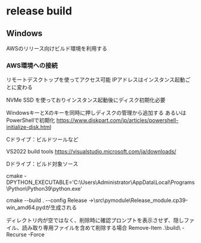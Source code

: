 # release build
## Windows
AWSのリリース向けビルド環境を利用する

### AWS環境への接続
リモートデスクトップを使ってアクセス可能
IPアドレスはインスタンス起動ごとに変わる


NVMe SSD
を使っておりインスタンス起動後にディスク初期化必要

WindowsキーとXのキーを同時に押しディスクの管理から追加する
あるいはPowerShellで初期化
https://www.diskpart.com/jp/articles/powershell-initialize-disk.html


Cドライブ：ビルドツールなど

VS2022 build tools
https://visualstudio.microsoft.com/ja/downloads/

Dドライブ：ビルド対象ソース



cmake -DPYTHON_EXECUTABLE='C:\\Users\\Administrator\\AppData\\Local\\Programs\\Python\\Python39\\python.exe'

cmake --build . --config Release
->\src\pymodule\Release\_module.cp39-win_amd64.pydが生成される

ディレクトリ内が空ではなく、削除時に確認プロンプトを表示させず、隠しファイル、読み取り専用ファイルを含めて削除する場合
Remove-Item .\build\ -Recurse -Force


